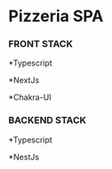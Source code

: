 # Pizzeria SPA

### FRONT STACK 

*Typescript

*NextJs

*Chakra-UI

### BACKEND STACK

*Typescript

*NestJs
